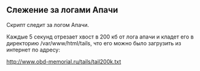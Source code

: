## Слежение за логами Апачи 

Скрипт следит за логом Апачи.

Каждые 5 секунд отрезает хвост в 200 кб от лога апачи и кладет его
в директорию /var/www/html/tails, что его можно было загрузить из интернет
по адресу:

http://www.obd-memorial.ru/tails/tail200k.txt

